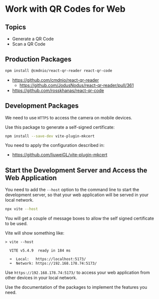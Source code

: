 # Work with QR Codes for Web

## Topics

- Generate a QR Code
- Scan a QR Code

## Production Packages

```sh
npm install @cmdnio/react-qr-reader react-qr-code
```

- https://github.com/cmdnio/react-qr-reader
  - https://github.com/JodusNodus/react-qr-reader/pull/361
- https://github.com/rosskhanas/react-qr-code

## Development Packages

We need to use `HTTPS` to access the camera on mobile devices.

Use this package to generate a self-signed certificate:

```sh
npm install --save-dev vite-plugin-mkcert
```

You need to apply the configuration described in:

- https://github.com/liuweiGL/vite-plugin-mkcert

## Start the Development Server and Access the Web Application

You need to add the `--host` option to the command line to start the development server, so that your web application will be served in your local network.

```sh
npx vite --host
```

You will get a couple of message boxes to allow the self signed certificate to be used.

Vite will show something like:

```plain
> vite --host

  VITE v5.4.9  ready in 184 ms

  ➜  Local:   https://localhost:5173/
  ➜  Network: https://192.168.178.74:5173/
```

Use `https://192.168.178.74:5173/` to access your web application from other devices in your local network.

Use the documentation of the packages to implement the features you need.
